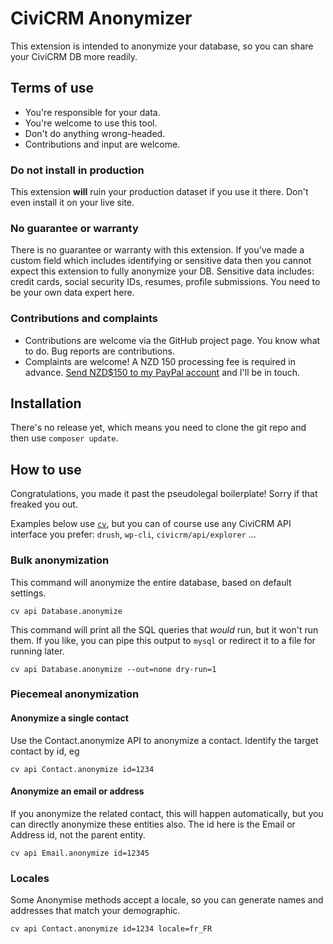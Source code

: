 # CiviCRM Anonymizer

This extension is intended to anonymize your database, so you can share your CiviCRM DB more readily.

## Terms of use

* You're responsible for your data.
* You're welcome to use this tool.
* Don't do anything wrong-headed.
* Contributions and input are welcome.

### Do not install in production

This extension **will** ruin your production dataset if you use it there. Don't even install it on your live site.

### No guarantee or warranty

There is no guarantee or warranty with this extension. If you've made a custom field which includes identifying or sensitive data then you cannot expect this extension to fully anonymize your DB. Sensitive data includes: credit cards, social security IDs, resumes, profile submissions. You need to be your own data expert here.

### Contributions and complaints

* Contributions are welcome via the GitHub project page. You know what to do. Bug reports are contributions.
* Complaints are welcome! A NZD 150 processing fee is required in advance. [Send NZD$150 to my PayPal account](https://www.paypal.com/cgi-bin/webscr?cmd=_s-xclick&hosted_button_id=WB3P25G5WV692) and I'll be in touch.

## Installation

There's no release yet, which means you need to clone the git repo and then use `composer update`. 

## How to use

Congratulations, you made it past the pseudolegal boilerplate! Sorry if that freaked you out.

Examples below use [`cv`](https://github.com/civicrm/cv), but you can of course use any CiviCRM API interface you prefer: `drush`, `wp-cli`, `civicrm/api/explorer` ...

### Bulk anonymization

This command will anonymize the entire database, based on default settings.

    cv api Database.anonymize
    
This command will print all the SQL queries that *would* run, but it won't run them. If you like, you can pipe this output to `mysql` or redirect it to a file for running later.

    cv api Database.anonymize --out=none dry-run=1

### Piecemeal anonymization

#### Anonymize a single contact

Use the Contact.anonymize API to anonymize a contact. Identify the target contact by id, eg

    cv api Contact.anonymize id=1234

#### Anonymize an email or address

If you anonymize the related contact, this will happen automatically, but you can directly anonymize these entities also. The id here is the Email or Address id, not the parent entity.

    cv api Email.anonymize id=12345

### Locales

Some Anonymise methods accept a locale, so you can generate names and addresses that match your demographic.

    cv api Contact.anonymize id=1234 locale=fr_FR
